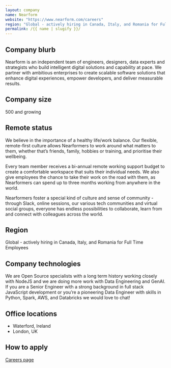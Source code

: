 ```yaml
---
layout: company
name: Nearform
website: "https://www.nearform.com/careers"
region: "Global - actively hiring in Canada, Italy, and Romania for Full Time Employees"
permalink: /{{ name | slugify }}/
---
```


## Company blurb

Nearform is an independent team of engineers, designers, data experts and strategists who build intelligent digital solutions and capability at pace. We partner with ambitious enterprises to create scalable software solutions that enhance digital experiences, empower developers, and deliver measurable results.

## Company size

500 and growing

## Remote status

We believe in the importance of a healthy life/work balance. Our flexible, remote-first culture allows Nearformers to work around what matters to them, whether that’s friends, family, hobbies or training, and prioritise their wellbeing.

Every team member receives a bi-annual remote working support budget to create a comfortable workspace that suits their individual needs. We also give employees the chance to take their work on the road with them, as Nearformers can spend up to three months working from anywhere in the world.

Nearformers foster a special kind of culture and sense of community - through Slack, online sessions, our various tech communities and virtual social groups, everyone has endless possibilities to collaborate, learn from and connect with colleagues across the world.

## Region

Global - actively hiring in Canada, Italy, and Romania for Full Time Employees

## Company technologies

We are Open Source specialists with a long term history working closely with NodeJS and we are doing more work with Data Engineering and GenAI. If you are a Senior Engineer with a strong background in full stack JavaScript development or you’re a pioneering Data Engineer with skills in Python, Spark, AWS, and Databricks we would love to chat!

## Office locations

- Waterford, Ireland
- London, UK

## How to apply

[Careers page](https://www.nearform.com/careers/)